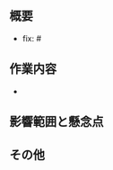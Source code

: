 ## 概要

- fix: #<!-- タスクのID -->

## 作業内容

- <!-- 作業内容 -->

## 影響範囲と懸念点

<!-- レビュワーに確認してほしいこと -->

## その他
